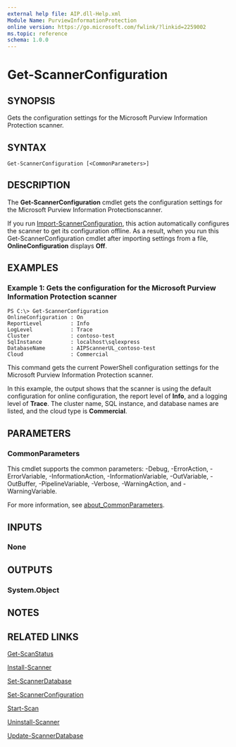 ```yaml
---
external help file: AIP.dll-Help.xml
Module Name: PurviewInformationProtection
online version: https://go.microsoft.com/fwlink/?linkid=2259002
ms.topic: reference
schema: 1.0.0
---
```


# Get-ScannerConfiguration

## SYNOPSIS
Gets the configuration settings for the Microsoft Purview Information Protection scanner.

## SYNTAX

```
Get-ScannerConfiguration [<CommonParameters>]
```

## DESCRIPTION
The **Get-ScannerConfiguration** cmdlet gets the configuration settings for the Microsoft Purview Information Protectionscanner. 

If you run [Import-ScannerConfiguration](./Import-ScannerConfiguration.md), this action automatically configures the scanner to get its configuration offline. As a result, when you run this Get-ScannerConfiguration cmdlet after importing settings from a file, **OnlineConfiguration** displays **Off**. 


## EXAMPLES

### Example 1: Gets the configuration for the Microsoft Purview Information Protection scanner
```
PS C:\> Get-ScannerConfiguration
OnlineConfiguration : On
ReportLevel         : Info
LogLevel            : Trace
Cluster             : contoso-test
SqlInstance         : localhost\sqlexpress
DatabaseName        : AIPScannerUL_contoso-test
Cloud               : Commercial
```

This command gets the current PowerShell configuration settings for the Microsoft Purview Information Protection scanner. 

In this example, the output shows that the scanner is using the default configuration for online configuration, the report level of **Info**, and a logging level of **Trace**. The cluster name, SQL instance, and database names are listed, and the cloud type is **Commercial**.



## PARAMETERS

### CommonParameters
This cmdlet supports the common parameters: -Debug, -ErrorAction, -ErrorVariable, -InformationAction, -InformationVariable, -OutVariable, -OutBuffer, -PipelineVariable, -Verbose, -WarningAction, and -WarningVariable.

For more information, see [about_CommonParameters](/powershell/module/microsoft.powershell.core/about/about_commonparameters).

## INPUTS

### None

## OUTPUTS

### System.Object

## NOTES

## RELATED LINKS

[Get-ScanStatus](Get-ScanStatus.md)

[Install-Scanner](Install-Scanner.md)

[Set-ScannerDatabase](Set-ScannerDatabase.md)

[Set-ScannerConfiguration](Set-ScannerConfiguration.md)

[Start-Scan](Start-Scan.md)

[Uninstall-Scanner](Uninstall-Scanner.md)

[Update-ScannerDatabase](Update-ScannerDatabase.md)